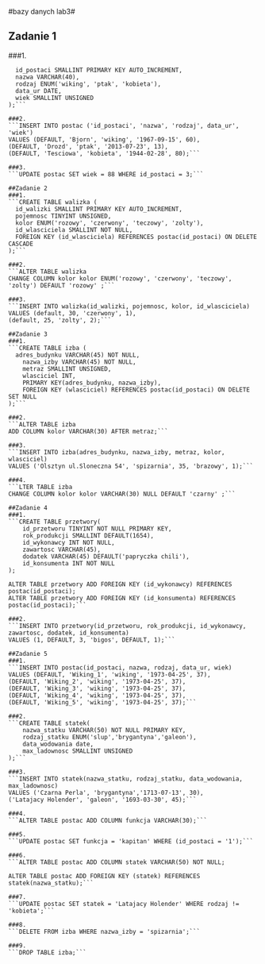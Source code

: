 #bazy danych lab3#
## Zadanie 1
###1.
```CREATE TABLE postac (
  id_postaci SMALLINT PRIMARY KEY AUTO_INCREMENT,
  nazwa VARCHAR(40),
  rodzaj ENUM('wiking', 'ptak', 'kobieta'),
  data_ur DATE,
  wiek SMALLINT UNSIGNED
);```

###2.
```INSERT INTO postac ('id_postaci', 'nazwa', 'rodzaj', data_ur', 'wiek')
VALUES (DEFAULT, 'Bjorn', 'wiking', '1967-09-15', 60),
(DEFAULT, 'Drozd', 'ptak', '2013-07-23', 13),
(DEFAULT, 'Tesciowa', 'kobieta', '1944-02-28', 80);```

###3.
```UPDATE postac SET wiek = 88 WHERE id_postaci = 3;```

##Zadanie 2
###1.
```CREATE TABLE walizka (
  id_walizki SMALLINT PRIMARY KEY AUTO_INCREMENT,
  pojemnosc TINYINT UNSIGNED,
  kolor ENUM('rozowy', 'czerwony', 'teczowy', 'zolty'),
  id_wlasciciela SMALLINT NOT NULL,
  FOREIGN KEY (id_wlasciciela) REFERENCES postac(id_postaci) ON DELETE CASCADE
);```

###2.
```ALTER TABLE walizka 
CHANGE COLUMN kolor kolor ENUM('rozowy', 'czerwony', 'teczowy', 'zolty') DEFAULT 'rozowy' ;```

###3.
```INSERT INTO walizka(id_walizki, pojemnosc, kolor, id_wlasciciela)
VALUES (default, 30, 'czerwony', 1),
(default, 25, 'zolty', 2);```

##Zadanie 3
###1.
```CREATE TABLE izba (
  adres_budynku VARCHAR(45) NOT NULL,
	nazwa_izby VARCHAR(45) NOT NULL,
	metraz SMALLINT UNSIGNED,
	wlasciciel INT,
	PRIMARY KEY(adres_budynku, nazwa_izby),
	FOREIGN KEY (wlasciciel) REFERENCES postac(id_postaci) ON DELETE SET NULL
);```

###2.
```ALTER TABLE izba
ADD COLUMN kolor VARCHAR(30) AFTER metraz;```

###3.
```INSERT INTO izba(adres_budynku, nazwa_izby, metraz, kolor, wlasciciel)
VALUES ('Olsztyn ul.Sloneczna 54', 'spizarnia', 35, 'brazowy', 1);```

###4.
```LTER TABLE izba 
CHANGE COLUMN kolor kolor VARCHAR(30) NULL DEFAULT 'czarny' ;```

##Zadanie 4
###1.
```CREATE TABLE przetwory(
	id_przetworu TINYINT NOT NULL PRIMARY KEY,
    rok_produkcji SMALLINT DEFAULT(1654),
    id_wykonawcy INT NOT NULL,
    zawartosc VARCHAR(45),
    dodatek VARCHAR(45) DEFAULT('papryczka chili'),
    id_konsumenta INT NOT NULL
);

ALTER TABLE przetwory ADD FOREIGN KEY (id_wykonawcy) REFERENCES postac(id_postaci);
ALTER TABLE przetwory ADD FOREIGN KEY (id_konsumenta) REFERENCES postac(id_postaci);```

###2.
```INSERT INTO przetwory(id_przetworu, rok_produkcji, id_wykonawcy, zawartosc, dodatek, id_konsumenta)
VALUES (1, DEFAULT, 3, 'bigos', DEFAULT, 1);```

##Zadanie 5
###1.
```INSERT INTO postac(id_postaci, nazwa, rodzaj, data_ur, wiek)
VALUES (DEFAULT, 'Wiking_1', 'wiking', '1973-04-25', 37),
(DEFAULT, 'Wiking_2', 'wiking', '1973-04-25', 37),
(DEFAULT, 'Wiking_3', 'wiking', '1973-04-25', 37),
(DEFAULT, 'Wiking_4', 'wiking', '1973-04-25', 37),
(DEFAULT, 'Wiking_5', 'wiking', '1973-04-25', 37);```

###2.
```CREATE TABLE statek(
	nazwa_statku VARCHAR(50) NOT NULL PRIMARY KEY,
    rodzaj_statku ENUM('slup','brygantyna','galeon'),
    data_wodowania date,
    max_ladownosc SMALLINT UNSIGNED
);```

###3.
```INSERT INTO statek(nazwa_statku, rodzaj_statku, data_wodowania, max_ladownosc)
VALUES ('Czarna Perla', 'brygantyna','1713-07-13', 30),
('Latajacy Holender', 'galeon', '1693-03-30', 45);```

###4.
```ALTER TABLE postac ADD COLUMN funkcja VARCHAR(30);```

###5.
```UPDATE postac SET funkcja = 'kapitan' WHERE (id_postaci = '1');```

###6.
```ALTER TABLE postac ADD COLUMN statek VARCHAR(50) NOT NULL;

ALTER TABLE postac ADD FOREIGN KEY (statek) REFERENCES statek(nazwa_statku);```

###7.
```UPDATE postac SET statek = 'Latajacy Holender' WHERE rodzaj != 'kobieta';```

###8.
```DELETE FROM izba WHERE nazwa_izby = 'spizarnia';```

###9.
```DROP TABLE izba;```